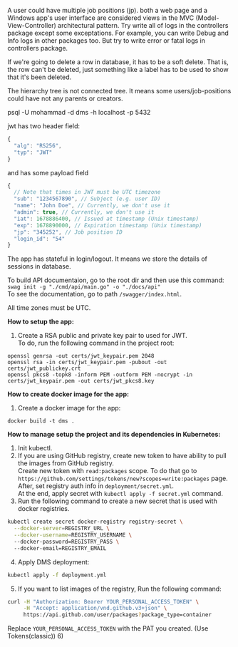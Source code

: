 A user could have multiple job positions (jp).
both a web page and a Windows app's user interface are considered views in the MVC (Model-View-Controller) architectural pattern.
Try write all of logs in the controllers package except some exceptations. For example, you can write Debug and Info logs in other packages too. But try to write error or fatal logs in controllers package.

If we're going to delete a row in database, it has to be a soft delete. That is, the row can't be deleted, just something like a label has to be used to show that it's been deleted.

The hierarchy tree is not connected tree. It means some users/job-positions could have not any parents or creators.

psql -U mohammad -d dms -h localhost -p 5432

jwt has two header field:   
```js
{
  "alg": "RS256",
  "typ": "JWT"
}
```  
and has some payload field   
```js
{
  // Note that times in JWT must be UTC timezone
  "sub": "1234567890", // Subject (e.g. user ID)
  "name": "John Doe", // Currently, we don't use it
  "admin": true, // Currently, we don't use it
  "iat": 1678886400, // Issued at timestamp (Unix timestamp)
  "exp": 1678890000, // Expiration timestamp (Unix timestamp)
  "jp": "345252", // Job position ID
  "login_id": "54"
}
```  
The app has stateful in login/logout. It means we store the details of sessions in database.

To build API documentaion, go to the root dir and then use this command:  
`swag init -g "./cmd/api/main.go" -o "./docs/api"`  
To see the documentation, go to path `/swagger/index.html`.  

All time zones must be UTC.


**How to setup the app:**  
1) Create a RSA public and private key pair to used for JWT.  
To do, run the following command in the project root:  
```
openssl genrsa -out certs/jwt_keypair.pem 2048
openssl rsa -in certs/jwt_keypair.pem -pubout -out certs/jwt_publickey.crt
openssl pkcs8 -topk8 -inform PEM -outform PEM -nocrypt -in certs/jwt_keypair.pem -out certs/jwt_pkcs8.key
```

**How to create docker image for the app:**
1) Create a docker image for the app:  
```
docker build -t dms .
```

**How to manage setup the project and its dependencies in Kubernetes:**
1) Init kubectl.
2) If you are using GitHub registry, create new token to have ability to pull the images from GitHub registry.  
Create new token with `read:packages` scope. To do that go to `https://github.com/settings/tokens/new?scopes=write:packages` page. After, set registry auth info in `deployment/secret.yml`.   
At the end, apply secret with `kubectl apply -f secret.yml` command.
3) Run the following command to create a new secret that is used with docker registries.
```bash
kubectl create secret docker-registry registry-secret \
  --docker-server=REGISTRY_URL \
  --docker-username=REGISTRY_USERNAME \      
  --docker-password=REGISTRY_PASS \  
  --docker-email=REGISTRY_EMAIL
```
4) Apply DMS deployment:
```bash
kubectl apply -f deployment.yml
```
5) If you want to list images of the registry, Run the following command:
```bash
curl -H "Authorization: Bearer YOUR_PERSONAL_ACCESS_TOKEN" \
     -H "Accept: application/vnd.github.v3+json" \
     https://api.github.com/user/packages?package_type=container
```
Replace `YOUR_PERSONAL_ACCESS_TOKEN` with the PAT you created. (Use Tokens(classic))
6) 